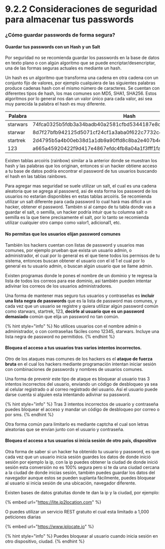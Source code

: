 # 9.2.2 Consideraciones de seguridad para almacenar tus passwords

### ¿Cómo guardar passwords de forma segura?

#### Guardar tus passwords con un Hash y un Salt&#x20;

Por seguridad no se recomienda guardar los passwords en la base de datos en texto plano o con algún algoritmo que se puede encriptar/desencriptar, una de las formas seguras actuales es mediante un hash.

Un hash es un algoritmo que transforma una cadena en otra cadena con un conjunto fijo de valores, por ejemplo cualquiera de las siguientes palabras produce cadenas hash con el mismo número de caracteres. Se cuentan con diferentes tipos de hash, los mas comunes son MD5, SHA1, SHA256. Estos algoritmos por lo general nos dan un valor único para cada valor, asi sea muy parecida la palabra el hash es muy diferente.&#x20;

| Palabra  | Hash                                                              |
| -------- | ----------------------------------------------------------------- |
| starwars | 74fca0325b5fdb3a34badb40a2581cfbd5344187e8d3432952a5abc0929c1246  |
| starwar  | 8d7f27bfb942125d5071cf24cf1a3aba0f622c7732c4856baf6557f4c524a9b3  |
| startrek | 2d4795b5a4b00eb38d1a1db9a90ffd8c8ba2e407b4e51f4271c1e4821064b04b  |
| 123      | a665a45920422f9d417e4867efdc4fb8a04a1f3fff1fa07e998e86f7f7a27ae3  |

Existen tablas arcoíris (rainbow) similar a la anterior donde se muestran los hash y las palabras que los originan, entonces si un hacker obtiene acceso a tu base de datos podría encontrar el password de tus usuarios buscando el hash en las tablas rainbows.

Para agregar mas seguridad se suele utilizar un salt, el cual es una cadena aleatoria que se agrega al passowrd, asi de esta forma los password de los usuarios no estarían disponibles en estas tablas arcoíris. Se recomienda utilizar un salt diferente para cada password lo cual hará mas difícil a un hacker, obtener el password. También si al campo de tu tabla donde vas a guardar el salt, o semilla, un hacker podría intuir que tu columna salt o semilla es la que tiene precisamente el salt, por lo tanto se recomienda utilizar cualquier otro campo como valor1, adicional1, etc.

#### No permitas que los usuarios elijan password comunes

También los hackers cuentan con listas de password y usuarios mas comunes, por ejemplo prueban que exista un usuario admin, o administrador, el cual por lo general es el que tiene todos los permisos de tu sistema, entonces buscan obtener el usuario con el id 1 el cual por lo general es tu usuario admin, o buscan algún usuario que se llame admin.&#x20;

Existen programas donde le pones el nombre de un dominio y te regresa la lista de todos los correos para ese dominio, asi también pueden intentar adivinar los correos de los usuarios administradores.&#x20;

Una forma de mantener mas seguro tus usuarios y contraseñas es **incluir una lista negra de passwords** que es la lista de password mas comunes, y cada vez que un usuario se registre y quiera utilizar algún password común como starwars, startrek, 123, **decirle al usuario que es un password demasiado** común que elija un password no tan común.

{% hint style="info" %}
No utilices usuarios con el nombre admin o administrador, o con contraseñas fáciles como 12345, starwars. Incluye una lista negra de password no permitidos.
{% endhint %}

#### Bloquea el acceso a tus usuarios tras varios intentos incorrectos.&#x20;

Otro de los ataques mas comunes de los hackers es el **ataque de fuerza bruta** en el cual los hackers mediante programación intentan iniciar sesión con combinaciones de passwords y nombres de usuarios comunes.&#x20;

Una forma de prevenir este tipo de ataque es bloquear al usuario tras 3 intentos incorrectos del usuario, enviando un código de desbloqueo ya sea al celular registrado o al correo registrado del usuario. Así el usuario puede darse cuenta si alguien esta intentando adivinar su password.

{% hint style="info" %}
Tras 3 intentos incorrectos de usuario y contraseña puedes bloquear el acceso y mandar un código de desbloqueo por correo o por sms.&#x20;
{% endhint %}

Otra forma común para limitarlo es mediante captcha el cual son letras aleatorias que se envían junto con el usuario y contraseña.&#x20;

#### Bloquea el acceso a tus usuarios si inicia sesión de otro país, dispositivo

Otra forma de saber si un hacker ha obtenido tu usuario y password, es que cada vez que un usuario inicia sesión guardes los datos de donde inició sesión por ejemplo la ip, con la ip puedes obtener la ciudad de donde inició sesión esta conversión no es 100% segura pero si te da una ciudad cercana a la ciudad de donde inicias sesión, también puedes guardar los datos del navegador aunque estos se pueden suplanta fácilmente, puedes bloquear al usuario si inicia sesión de una ubicación, navegador diferente.

Existen bases de datos gratuitas donde te dan la ip y la ciudad, por ejemplo:

{% embed url="https://lite.ip2location.com" %}

O puedes utilizar un servicio REST gratuito el cual esta limitado a 1,000 peticiones diarias

{% embed url="https://www.iplocate.io" %}

{% hint style="info" %}
Puedes bloquear al usuario cuando inicia sesión en otro dispositivo, ciudad.
{% endhint %}
